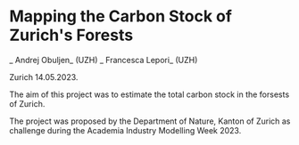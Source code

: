 # Mapping the Carbon Stock of Zurich's Forests

_ Andrej Obuljen_ (UZH)
_ Francesca Lepori_ (UZH)

Zurich 14.05.2023.

The aim of this project was to estimate the total carbon stock in the forsests of Zurich. 

The project was proposed by the Department of Nature, Kanton of Zurich as challenge during the Academia Industry Modelling Week 2023.
